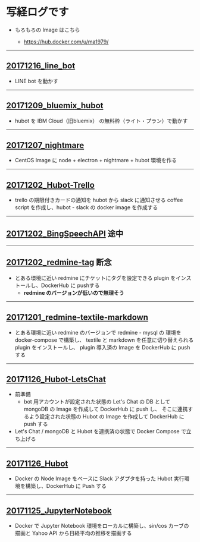 # 写経ログです

- もろもろの Image はこちら

  - https://hub.docker.com/u/ma1979/
  
---
## [20171216_line_bot](https://github.com/ma1979/sutra/tree/master/20171216_line_bot)
- LINE bot を動かす

---
## [20171209_bluemix_hubot](https://github.com/ma1979/sutra/tree/master/20171209_bluemix_hubot)
- hubot を IBM Cloud（旧bluemix） の無料枠（ライト・プラン）で動かす

---
## [20171207_nightmare](https://github.com/ma1979/sutra/blob/master/20171207_nightmare/README.md)
- CentOS Image に node + electron + nightmare + hubot 環境を作る

---
## [20171202_Hubot-Trello](https://github.com/ma1979/sutra/blob/master/20171202_Hubot-Trello/readme.md)
- trello の期限付きカードの通知を hubot から slack に通知させる coffee script を作成し、hubot - slack の docker image を作成する


---
## [20171202_BingSpeechAPI](https://github.com/ma1979/sutra/blob/master/20171202_BingSpeechAPI/memo.md) 途中

---
## [20171202_redmine-tag](https://github.com/ma1979/sutra/blob/master/20171202_redmine-tag/memo.md) 断念

- とある環境に近い redmine にチケットにタグを設定できる plugin をインストールし、DockerHub に pushする
  - **redmine のバージョンが低いので無理そう**

---

## [20171201_redmine-textile-markdown](https://github.com/ma1979/sutra/blob/master/20171201_redmine-textile-markdown/memo.md)

- とある環境に近い redmine のバージョンで redmine - mysql の 環境を docker-compose で構築し、 textile と markdown を任意に切り替えられる plugin をインストールし、 plugin 導入済の Image を DockerHub に push する

---
## [20171126_Hubot-LetsChat](https://github.com/ma1979/sutra/blob/master/20171126_Hubot-LetsChat/hubot-letschat.md)
- 前準備
  - bot 用アカウントが設定された状態の Let's Chat の DB として mongoDB の Image を作成して DockerHub に push し、 そこに連携するよう設定された状態の Hubot の Image を作成して DockerHub に push する
- Let's Chat / mongoDB と Hubot を連携済の状態で Docker Compose で立ち上げる

---

## [20171126_Hubot](https://github.com/ma1979/sutra/blob/master/20171126_Hubot/Hubot%20%E7%92%B0%E5%A2%83%E6%A7%8B%E7%AF%89.md)
- Docker の Node Image をベースに Slack アダプタを持った Hubot 実行環境を構築し、DockerHub に Push する

---

## [20171125_JupyterNotebook](https://github.com/ma1979/sutra/blob/master/20171125_JupyterNotebook/Jupyter%20NoteBook%E7%92%B0%E5%A2%83%E6%A7%8B%E7%AF%89.md)
- Docker で Jupyter Notebook 環境をローカルに構築し、sin/cos カーブの描画と Yahoo API から日経平均の推移を描画する





